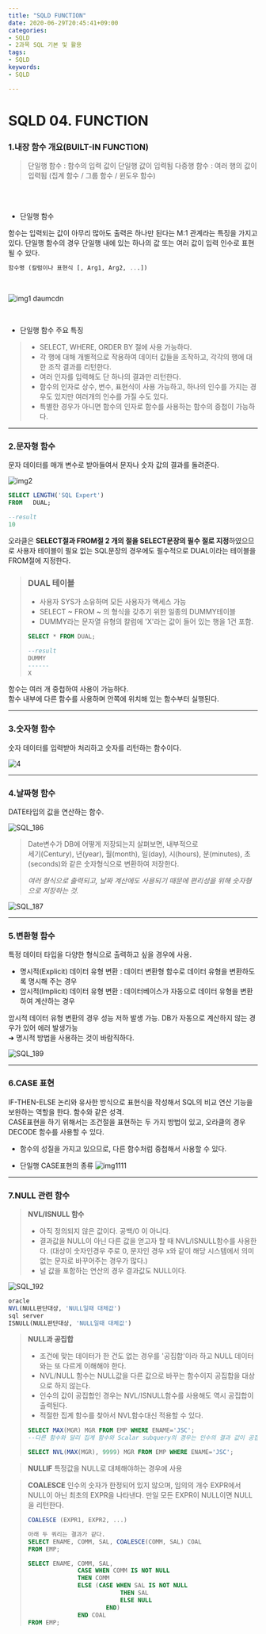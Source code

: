 ```yaml
---
title: "SQLD FUNCTION"
date: 2020-06-29T20:45:41+09:00
categories:
- SQLD
- 2과목 SQL 기본 및 활용
tags:
- SQLD
keywords:
- SQLD

---
```


<!--more-->

# SQLD 04. FUNCTION

### 1.내장 함수 개요(BUILT-IN FUNCTION)

> 단일행 함수 : 함수의 입력 값이 단일행 값이 입력됨
> 다중행 함수 : 여러 행의 값이 입력됨 (집계 함수 / 그룹 함수 / 윈도우 함수)

<br/>
<br/>

- 단일행 함수

함수는 입력되는 값이 아무리 많아도 출력은 하나만 된다는 M:1 관계라는 특징을 가지고있다. 단일행 함수의 경우 단일행 내에 있는 하나의 값 또는 여러 값이 입력 인수로 표현될 수 있다. 
```SQL
함수명 (칼럼이나 표현식 [, Arg1, Arg2, ...])
```
<br/>

![img1 daumcdn](https://user-images.githubusercontent.com/28701069/86002113-dc06c980-ba4a-11ea-88be-27bfab4db38a.jpg)

<br/>

- 단일행 함수 주요 특징
>  - SELECT, WHERE, ORDER BY 절에 사용 가능하다.
>  - 각 행에 대해 개별적으로 작용하여 데이터 값들을 조작하고, 각각의 행에 대한 조작 결과를 리턴한다.
>  - 여러 인자를 입력해도 단 하나의 결과만 리턴한다.
>   - 함수의 인자로 상수, 변수, 표현식이 사용 가능하고, 하나의 인수를 가지는 경우도 있지만 여러개의 인수를 가질 수도 있다.
>   - 특별한 경우가 아니면 함수의 인자로 함수를 사용하는 함수의 중첩이 가능하다.


--------

### 2.문자형 함수

문자 데이터를 매개 변수로 받아들여서 문자나 숫자 값의 결과를 돌려준다.

![img2](https://user-images.githubusercontent.com/28701069/86367958-98fd5e00-bcb7-11ea-817f-03f80e090ad1.png)

```sql
SELECT LENGTH('SQL Expert')
FROM   DUAL;

--result
10
```
오라클은 **SELECT절과 FROM절 2 개의 절을 SELECT문장의 필수 절로 지정**하였으므로 사용자 테이블이 필요 없는 SQL문장의 경우에도 필수적으로 DUAL이라는 테이블을 FROM절에 지정한다.

> ### DUAL 테이블
> - 사용자 SYS가 소유하며 모든 사용자가 액세스 가능
>  - SELECT ~ FROM ~ 의 형식을 갖추기 위한 일종의 DUMMY테이블
>  - DUMMY라는 문자열 유형의 칼럼에 'X'라는 값이 들어 있는 행을 1건 포함.
>  ```sql
>  SELECT * FROM DUAL;
>  
>  --result
>  DUMMY
>  ------
>  X
>  ```

함수는 여러 개 중첩하여 사용이 가능하다.   
함수 내부에 다른 함수를 사용하며 안쪽에 위치해 있는 함수부터 실행된다.   

--------

### 3.숫자형 함수

숫자 데이터를 입력받아 처리하고 숫자를 리턴하는 함수이다.

![4](https://user-images.githubusercontent.com/28701069/86370554-d9121000-bcba-11ea-8c8d-b2d4053e9af5.jpg)

--------

### 4.날짜형 함수

DATE타입의 값을 연산하는 함수.

![SQL_186](https://user-images.githubusercontent.com/28701069/86371280-aa486980-bcbb-11ea-80b3-953e9c88ccc3.jpg)

>Date변수가 DB에 어떻게 저장되는지 살펴보면, 내부적으로   
>세기(Century), 년(year), 월(month), 일(day), 시(hours), 분(minutes), 초(seconds)와 같은 숫자형식으로 변환하여 저장한다.   
>
>*여러 형식으로 출력되고, 날짜 계산에도 사용되기 때문에 편리성을 위해 숫자형으로 저장하는 것.*

 ![SQL_187](https://user-images.githubusercontent.com/28701069/86372082-b254d900-bcbc-11ea-8e7c-675c6901caee.jpg)


--------

### 5.변환형 함수

특정 데이터 타입을 다양한 형식으로 출력하고 싶을 경우에 사용.

- 명시적(Explicit) 데이터 유형 변환 : 데이터 변환형 함수로 데이터 유형을 변환하도록 명시해 주는 경우
- 암시적(Implicit) 데이터 유형 변환 : 데이터베이스가 자동으로 데이터 유형을 변환하여 계산하는 경우

암시적 데이터 유형 변환의 경우 성능 저하 발생 가능.  DB가 자동으로 계산하지 않는 경우가 있어 에러 발생가능   
&#10140; 명시적 방법을 사용하는 것이 바람직하다.

![SQL_189](https://user-images.githubusercontent.com/28701069/86372692-7ff7ab80-bcbd-11ea-9468-c702161b8ca0.jpg)


--------

### 6.CASE 표현

IF-THEN-ELSE 논리와 유사한 방식으로 표현식을 작성해서 SQL의 비교 연산 기능을 보완하는 역할을 한다. 함수와 같은 성격.    
CASE표현을 하기 위해서는 조건절을 표현하는 두 가지 방법이 있고, 오라클의 경우 DECODE 함수를 사용할 수 있다.
   
- 함수의 성질을 가지고 있으므로, 다른 함수처럼 중첩해서 사용할 수 있다.
   


- 단일행 CASE표현의 종류
![img1111](https://user-images.githubusercontent.com/28701069/86373677-9ce0ae80-bcbe-11ea-96da-d9c95272290a.png)



--------

### 7.NULL 관련 함수

>**NVL/ISNULL 함수**
> - 아직 정의되지 않은 값이다. 공백/0 이 아니다.
> - 결과값을 NULL이 아닌 다른 값을 얻고자 할 때 NVL/ISNULL함수를 사용한다. (대상이 숫자인경우 주로 0, 문자인 경우 x와 같이 해당 시스템에서 의미 없는 문자로 바꾸어주는 경우가 많다.)
> - 널 값을 포함하는 연산의 경우 결과값도 NULL이다. 


![SQL_192](https://user-images.githubusercontent.com/28701069/86530922-f54ec080-bef7-11ea-8dd8-2637d822528f.jpg)


```sql
oracle
NVL(NULL판단대상, 'NULL일때 대체값')
sql server
ISNULL(NULL판단대상, 'NULL일때 대체값')
```

>**NULL과 공집합**
>- 조건에 맞는 데이터가 한 건도 없는 경우를 '공집합'이라 하고 NULL 데이터와는 또 다르게 이해해야 한다.
> - NVL/NULL 함수는 NULL값을 다른 값으로 바꾸는 함수이지 공집합을 대상으로 하지 않는다.
> - 인수의 값이 공집합인 경우는 NVL/ISNULL함수를 사용해도 역시 공집합이 출력된다.
> - 적절한 집계 함수를 찾아서 NVL함수대신 적용할 수 있다.
> ```sql
> SELECT MAX(MGR) MGR FROM EMP WHERE ENAME='JSC';
> --다른 함수와 달리 집계 함수와 Scalar subquery의 경우는 인수의 결과 값이 공집합인 경우에도 NULL을 출력한다.   
> 
> SELECT NVL(MAX(MGR), 9999) MGR FROM EMP WHERE ENAME='JSC';
> ```
> 

>**NULLIF**
>특정값을 NULL로 대체해야하는 경우에 사용

>**COALESCE**
>인수의 숫자가 한정되어 있지 않으며, 임의의 개수 EXPR에서 NULL이 아닌 최초의 EXPR을 나타낸다. 만일 모든 EXPR이 NULL이면 NULL을 리턴한다.
>```sql
>COALESCE (EXPR1, EXPR2, ...)
> 
> 아래 두 쿼리는 결과가 같다.
> SELECT ENAME, COMM, SAL, COALESCE(COMM, SAL) COAL
> FROM EMP;
>
>SELECT ENAME, COMM, SAL,
>				CASE WHEN COMM IS NOT NULL
>				THEN COMM
>				ELSE (CASE WHEN SAL IS NOT NULL
>							THEN SAL
>							ELSE NULL
>						END)
>				END COAL
>FROM EMP;
>```